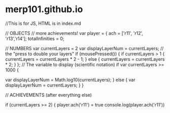 # merp101.github.io
//This is for JS, HTML is in index.md

//   OBJECTS
// more achievements!
var player = {
  ach = ['r11', 'r12', 'r13','r14'];
  totalInfinities = 0;
  


//   NUMBERS
var currentLayers = 2
var displayLayerNum = currentLayers;
// the "press to double your layers"
if (mousePressed()) { 
  if currentLayers > 1 {
  currentLayers = currentLayers * 2 - 1;
  }
  else {
  currentLayers = currentLayers * 2;
  }
};
// The variable to display (scientific notation)
if var currentLayers >= 1000 {

  var displayLayerNum = Math.log10(currentLayers);
 } else {
  var displayLayerNum = currentLayers;
  }
}


//    ACHIEVEMENTS (after everything else)

if (currentLayers >= 2) {
  player.ach('r11') = true
  console.log(player.ach('r11'))

